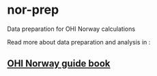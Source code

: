 # nor-prep
Data preparation for OHI Norway calculations

Read more about data preparation and analysis in :
## [OHI Norway guide book](https://marinaesp.github.io/ohi_norway_bookdown/index.html)

